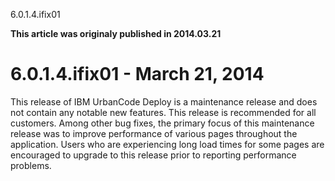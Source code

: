 





6.0.1.4.ifix01

**This article was originaly published in 2014.03.21**


6.0.1.4.ifix01 - March 21, 2014
===============================




This release of IBM UrbanCode Deploy is a maintenance release and does not contain any notable new features. This release is recommended for all customers.
Among other bug fixes, the primary focus of this maintenance release was to improve performance of various pages throughout the application. Users who are experiencing long load times for some pages are encouraged to upgrade to this release prior to reporting performance problems.






